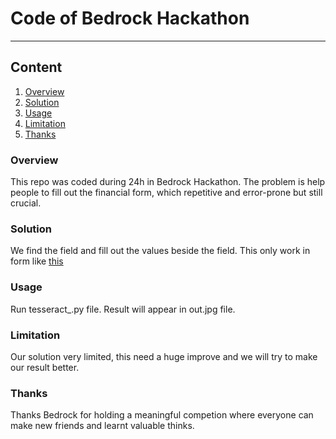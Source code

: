 # Code of Bedrock Hackathon
---
## Content
1. [Overview](#overview)
2. [Solution](#Solution)
3. [Usage](#Usage)
4. [Limitation](#Limitation)
5. [Thanks](#Thanks)

### Overview 
This repo was coded during 24h in Bedrock Hackathon. The problem is help people to fill out the financial form, which
repetitive and error-prone but still crucial.

### Solution
We find the field and fill out the values beside the field. This only work in form like [this](https://drive.google.com/file/d/1p6uVio5lKAU1ArM7zpc1z_qGRo1gXzqt/view)

### Usage
Run tesseract_.py file. Result will appear in out.jpg file.

### Limitation
Our solution very limited, this need a huge improve and we will try to make our result better.

### Thanks
Thanks Bedrock for holding a meaningful competion where everyone can make new friends and learnt valuable thinks.
